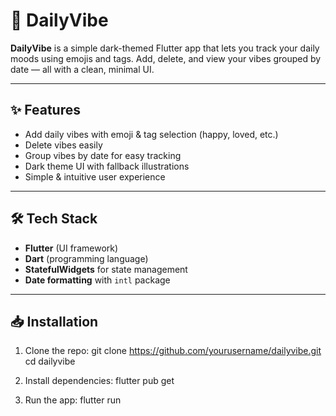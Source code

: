 # 🌙 DailyVibe

**DailyVibe** is a simple dark-themed Flutter app that lets you track your daily moods using emojis and tags. Add, delete, and view your vibes grouped by date — all with a clean, minimal UI.

---

## ✨ Features
- Add daily vibes with emoji & tag selection (happy, loved, etc.)
- Delete vibes easily
- Group vibes by date for easy tracking
- Dark theme UI with fallback illustrations
- Simple & intuitive user experience

---

## 🛠 Tech Stack
- **Flutter** (UI framework)
- **Dart** (programming language)
- **StatefulWidgets** for state management
- **Date formatting** with `intl` package

---

## 📥 Installation

1. Clone the repo:
   git clone https://github.com/yourusername/dailyvibe.git
   cd dailyvibe

2. Install dependencies:
    flutter pub get
   
3. Run the app:
    flutter run
